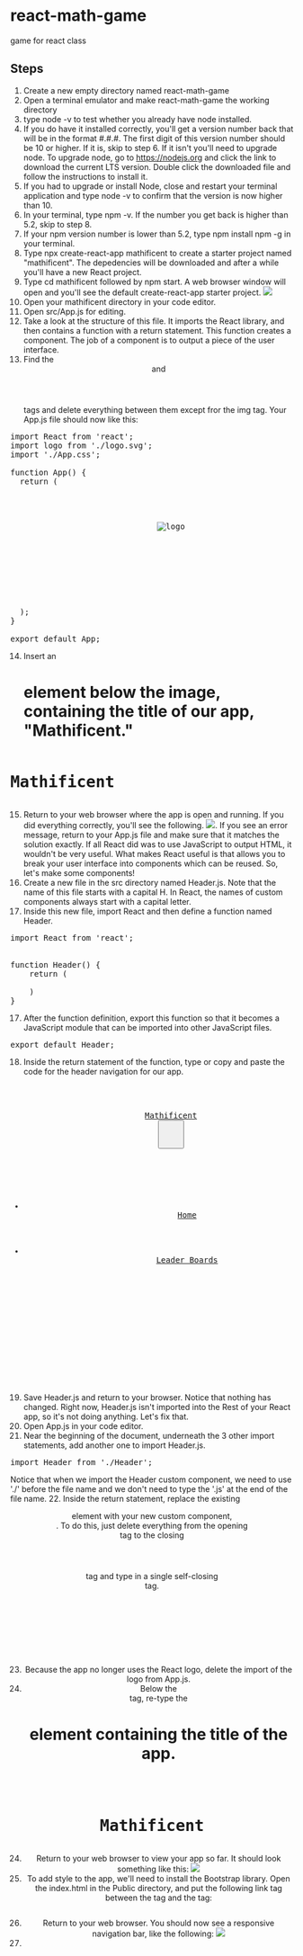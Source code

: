 # react-math-game
game for react class

## Steps

1. Create a new empty directory named react-math-game
2. Open a terminal emulator and make react-math-game the working directory
3. type node -v to test whether you already have node installed.
4. If you do have it installed correctly, you'll get a version number back that will be in the format #.#.#. The first digit of this version number should be 10 or higher. If it is, skip to step 6. If it isn't you'll need to upgrade node. To upgrade node, go to https://nodejs.org and click the link to download the current LTS version. Double click the downloaded file and follow the instructions to install it.
5. If you had to upgrade or install Node, close and restart your terminal application and type node -v to confirm that the version is now higher than 10.
6. In your terminal, type npm -v. If the number you get back is higher than 5.2, skip to step 8.
7. If your npm version number is lower than 5.2, type npm install npm -g in your terminal.
8. Type npx create-react-app mathificent to create a starter project named "mathificent". The depedencies will be downloaded and after a while you'll have a new React project.
9. Type cd mathificent followed by npm start. A web browser window will open and you'll see the default create-react-app starter project. <img src="default-create-react-app-project.png">
10. Open your mathificent directory in your code editor.
11. Open src/App.js for editing.
12. Take a look at the structure of this file. It imports the React library, and then contains a function with a return statement. This function creates a component. The job of a component is to output a piece of the user interface.
13. Find the <header> and </header> tags and delete everything between them except fror the img tag. Your App.js file should now like this:
<pre>import React from 'react';
import logo from './logo.svg';
import './App.css';

function App() {
  return (
    <div className="App">
      <header className="App-header">
        <img src={logo} className="App-logo" alt="logo" />

      </header>
    </div>
  );
}

export default App;</pre>
14. Insert an <h1> element below the image, containing the title of our app, "Mathificent."
<pre><h1>Mathificent</h1></pre>
15. Return to your web browser where the app is open and running. If you did everything correctly, you'll see the following. <img src="first-text-changes.png">. If you see an error message, return to your App.js file and make sure that it matches the solution exactly.
If all React did was to use JavaScript to output HTML, it wouldn't be very useful. What makes React useful is that allows you to break your user interface into components which can be reused. So, let's make some components!
16. Create a new file in the src directory named Header.js. Note that the name of this file starts with a capital H. In React, the names of custom components always start with a capital letter.
16. Inside this new file, import React and then define a function named Header.
<pre>import React from 'react';


function Header() {
    return (

    )
}
</pre>
17. After the function definition, export this function so that it becomes a JavaScript module that can be imported into other JavaScript files.
<pre>export default Header;</pre>
18. Inside the return statement of the function, type or copy and paste the code for the header navigation for our app.
<pre><header>
    <nav className="navbar navbar-expand-lg navbar-dark bg-dark">
        <a className="navbar-brand" href="/">Mathificent</a>
        <button className="navbar-toggler" type="button" data-toggle="collapse" data-target="#navbarText">
        <span className="navbar-toggler-icon"></span>
        </button>
        <div className="collapse navbar-collapse" id="navbarText">
        <ul className="navbar-nav mr-auto">
            <li className="nav-item active">
            <a className="nav-link" href="/">Home</a>
            </li>
            <li className="nav-item">
            <a className="nav-link" href="leader-boards">Leader Boards</a>
            </li>
        </ul>
        </div>
    </nav>
    </header></pre>
19. Save Header.js and return to your browser. Notice that nothing has changed. Right now, Header.js isn't imported into the Rest of your React app, so it's not doing anything. Let's fix that.
20. Open App.js in your code editor.
21. Near the beginning of the document, underneath the 3 other import statements, add another one to import Header.js.
<pre>import Header from './Header';</pre>
Notice that when we import the Header custom component, we need to use './' before the file name and we don't need to type the '.js' at the end of the file name.
22. Inside the return statement, replace the existing <header> element with your new custom component, <Header>. To do this, just delete everything from the opening <header> tag to the closing </header> tag and type in a single self-closing <Header /> tag.
<pre><div className="App">
    <Header />
</div></pre>
23. Because the app no longer uses the React logo, delete the import of the logo from App.js.
24. Below the <Header /> tag, re-type the <h1> element containing the title of the app.
<pre><h1>Mathificent</h1></pre>
24. Return to your web browser to view your app so far. It should look something like this: <img src="first-component.png">
25. To add style to the app, we'll need to install the Bootstrap library. Open the index.html in the Public directory, and put the following link tag between the <head> tag and the </head> tag:
<pre><link rel="stylesheet" href="https://stackpath.bootstrapcdn.com/bootstrap/4.3.1/css/bootstrap.min.css" integrity="sha384-ggOyR0iXCbMQv3Xipma34MD+dH/1fQ784/j6cY/iJTQUOhcWr7x9JvoRxT2MZw1T" crossorigin="anonymous"></pre>
26. Return to your web browser. You should now see a responsive navigation bar, like the following: <img src="bootstrap-added.png">
27.